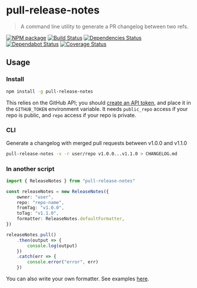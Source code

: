 
# pull-release-notes

> A command line utility to generate a PR changelog between two refs.

[![NPM package](https://img.shields.io/npm/v/pull-release-notes.svg)](https://npmjs.org/package/pull-release-notes)
[![Build Status](https://travis-ci.org/nblagoev/pull-release-notes.svg?branch=master)](https://travis-ci.org/nblagoev/pull-release-notes)
[![Dependencies Status](https://david-dm.org/nblagoev/pull-release-notes/status.svg)](https://david-dm.org/nblagoev/pull-release-notes)
[![Dependabot Status](https://api.dependabot.com/badges/status?host=github&repo=nblagoev/pull-release-notes)](https://dependabot.com)
[![Coverage Status](https://codecov.io/gh/nblagoev/pull-release-notes/branch/master/graph/badge.svg)](https://codecov.io/gh/nblagoev/pull-release-notes)

## Usage

### Install
```bash
npm install -g pull-release-notes
```

This relies on the GitHub API; you should [create an API token](https://help.github.com/articles/creating-an-access-token-for-command-line-use/), and place it in the `GITHUB_TOKEN` environment variable. It needs `public_repo` access if your repo is public, and `repo` access if your repo is private.

### CLI
Generate a changelog with merged pull requests between v1.0.0 and v1.1.0

```bash
pull-release-notes -v -r user/repo v1.0.0...v1.1.0 > CHANGELOG.md
```

### In another script

```ts
import { ReleaseNotes } from "pull-release-notes"

const releaseNotes = new ReleaseNotes({
    owner: "user",
    repo: "repo-name",
    fromTag: "v1.0.0",
    toTag: "v1.1.0",
    formatter: ReleaseNotes.defaultFormatter,
})

releaseNotes.pull()
    .then(output => {
        console.log(output)
    })
    .catch(err => {
        console.error("error", err)
    })
```

You can also write your own formatter. See examples [here](./src/formatters.ts).

